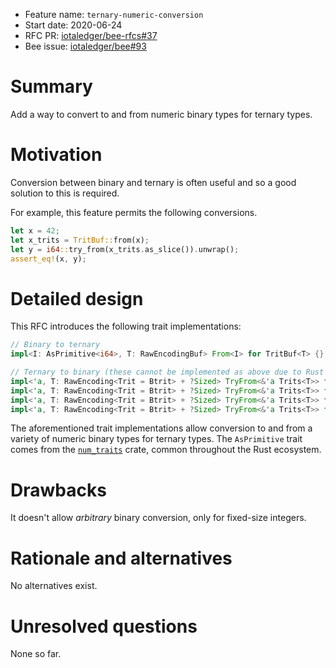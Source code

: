 + Feature name: `ternary-numeric-conversion`
+ Start date: 2020-06-24
+ RFC PR: [iotaledger/bee-rfcs#37](https://github.com/iotaledger/bee-rfcs/pull/37)
+ Bee issue: [iotaledger/bee#93](https://github.com/iotaledger/bee/issues/93)

# Summary

Add a way to convert to and from numeric binary types for ternary types.

# Motivation

Conversion between binary and ternary is often useful and so a good solution to
this is required.

For example, this feature permits the following conversions.

```rust
let x = 42;
let x_trits = TritBuf::from(x);
let y = i64::try_from(x_trits.as_slice()).unwrap();
assert_eq!(x, y);
```

# Detailed design

This RFC introduces the following trait implementations:

```rust
// Binary to ternary
impl<I: AsPrimitive<i64>, T: RawEncodingBuf> From<I> for TritBuf<T> {}

// Ternary to binary (these cannot be implemented as above due to Rust's orphan rules)
impl<'a, T: RawEncoding<Trit = Btrit> + ?Sized> TryFrom<&'a Trits<T>> for i64 {}
impl<'a, T: RawEncoding<Trit = Btrit> + ?Sized> TryFrom<&'a Trits<T>> for i32 {}
impl<'a, T: RawEncoding<Trit = Btrit> + ?Sized> TryFrom<&'a Trits<T>> for i16 {}
impl<'a, T: RawEncoding<Trit = Btrit> + ?Sized> TryFrom<&'a Trits<T>> for i8 {}
```

The aforementioned trait implementations allow conversion to and from a variety
of numeric binary types for ternary types. The `AsPrimitive` trait comes from
the [`num_traits`](https://docs.rs/num-traits/0.2.12/num_traits/cast/trait.AsPrimitive.html)
crate, common throughout the Rust ecosystem.

# Drawbacks

It doesn't allow *arbitrary* binary conversion, only for fixed-size integers.

# Rationale and alternatives

No alternatives exist.

# Unresolved questions

None so far.

